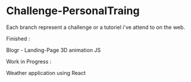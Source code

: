 # Challenge-PersonalTraing
Each branch represent a challenge or a tutoriel i've attend to on the web. 

Finished : 

Blogr - Landing-Page
3D animation JS 

Work in Progress : 

Weather application using React

